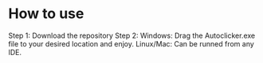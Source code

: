 # How to use

Step 1: Download the repository
Step 2: 
      Windows:
        Drag the Autoclicker.exe file to your desired location and enjoy.
      Linux/Mac:
        Can be runned from any IDE.
